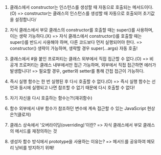 1. 클래스에서 constructor는 인스턴스를 생성할 때 자동으로 호출되는 메서드이다.(O)
   => constructor는 클래스의 인스턴스를 생성할 때 자동으로 호출되어 초기값을 설정합니다/

2. 자식 클래스에서 부모 클래스의 constructor를 호출할 때는 super()를 사용하며, 이는 생략 가능하다.(X)
   => 자식 클래스에서 constructor()를 호출할 때는 super()를 반드시 사용해야 하며, 다른 코드보다 먼저 실행되어야 한다.
   => constructor() 생략이 가능하며, 생략할 경우 super(...args) 자동 호출!

3. 클래스에서 #을 붙인 프로퍼티는 클래스 외부에서 직접 접근할 수 없다.(O)
   => 비공개 프로퍼티는 클래스 내부에서만 접근 가능하며, 외부에서 직접 접근하면 에러가 발생합니다!
   => 필요할 경우, getter와 setter를 통해 간접 접근이 가능하다.

4. 즉시 실행 함수는 한 번 실행된 후 다시 호출할 수 없다.(O)
   => 즉시 실행 함수는 선언과 동시에 실행되고 나면 참조할 수 없기 때문에 다시 호출할 수 없다!

5. 자기 자신을 다시 호출하는 함수는?!(재귀함수)

6. 함수 외부에서 내부 함수가 참조하던 변수에 계속 접근할 수 있는 JavaScript 현상은?(클로저)

7. 클래스 상속에서 '오버라이딩(overriding)'이란?
   => 자식 클래스에서 부모 클래스의 메서드를 재정의하는 것

8. 생성자 함수 방식에서 prototype을 사용하는 이유는?
   => 메서드를 공유하여 메모리 낭비를 방지하기 위해!